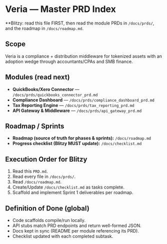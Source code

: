 # Veria — Master PRD Index

**Blitzy: read this file FIRST, then read the module PRDs in `/docs/prds/`, and the roadmap in `/docs/roadmap.md`.

## Scope
Veria is a compliance + distribution middleware for tokenized assets with an adoption wedge through accountants/CPAs and SMB finance.

## Modules (read next)
- **QuickBooks/Xero Connector** — `/docs/prds/quickbooks_connector_prd.md`
- **Compliance Dashboard** — `/docs/prds/compliance_dashboard_prd.md`
- **Tax Reporting Engine** — `/docs/prds/tax_reporting_prd.md`
- **API Gateway & Middleware** — `/docs/prds/api_gateway_prd.md`

## Roadmap / Sprints
- **Roadmap (source of truth for phases & sprints):** `/docs/roadmap.md`
- **Progress checklist (Blitzy MUST update):** `/docs/checklist.md`

## Execution Order for Blitzy
1. Read this `PRD.md`.
2. Read every file in `/docs/prds/`.
3. Read `/docs/roadmap.md`.
4. Create/Update `/docs/checklist.md` as tasks complete.
5. Scaffold and implement Sprint 1 deliverables per roadmap.

## Definition of Done (global)
- Code scaffolds compile/run locally.
- API stubs match PRD endpoints and return well-formed JSON.
- Docs kept in sync (README per module referencing its PRD).
- Checklist updated with each completed subtask.
